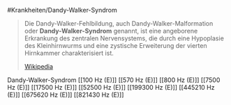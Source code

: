 #Krankheiten/Dandy-Walker-Syndrom
> Die Dandy-Walker-Fehlbildung, auch Dandy-Walker-Malformation oder **Dandy-Walker-Syndrom** genannt, ist eine angeborene Erkrankung des zentralen Nervensystems, die durch eine Hypoplasie des Kleinhirnwurms und eine zystische Erweiterung der vierten Hirnkammer charakterisiert ist.
>
> [Wikipedia](https://de.wikipedia.org/wiki/Dandy-Walker-Fehlbildung)

Dandy-Walker-Syndrom
[[100 Hz (E)]]
[[570 Hz (E)]]
[[800 Hz (E)]]
[[7500 Hz (E)]]
[[17500 Hz (E)]]
[[52500 Hz (E)]]
[[199300 Hz (E)]]
[[445210 Hz (E)]]
[[675620 Hz (E)]]
[[821430 Hz (E)]]